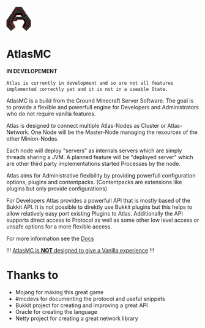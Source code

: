 
![Atlas](docs/images/atlas.png)

# AtlasMC 

<b>IN DEVELOPEMENT</b>

```
Atlas is currently in development and so are not all features implemented correctly yet and it is not in a useable State.
```

AtlasMC is a build from the Ground Minecraft Server Software. The goal is to provide a flexible and powerfull engine for Developers and Administrators who do not require vanilla features.

Atlas is designed to connect multiple Atlas-Nodes as Cluster or Atlas-Network. One Node will be the Master-Node managing the resources of the other Minion-Nodes. 

Each node will deploy "servers" as internals servers which are simply threads sharing a JVM. A planned feature will be "deployed server" which are other third party implementations started Processes by the node.

Atlas aims for Administrative flexibility by providing powerfull configuration options, plugins and contentpacks. (Contentpacks are extensions like plugins but only provide configurations)

For Developers Atlas provides a powerfull API that is mostly based of the Bukkit API. It is not possible to direktly use Bukkit plugins but this helps to allow relatively easy port existing Plugins to Atlas. Additionally the API supports direct access to Protocol as well as some other low level access or unsafe options for a more flexible access.

For more information see the [Docs](./docs/index.md)

!!! <u>AtlasMC is <b>NOT</b> designed to give a Vanilla experience</u> !!!

# Thanks to

- Mojang for making this great game
- #mcdevs for documenting the protocol and useful snippets
- Bukkit project for creating and improving a great API
- Oracle for creating the language
- Netty project for creating a great network library
